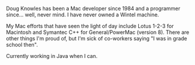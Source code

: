 

Doug Knowles has been a Mac developer since 1984 and a programmer since... well, never mind.  I have never owned a Wintel machine.

My Mac efforts that have seen the light of day include Lotus 1-2-3 for Macintosh and Symantec C++ for General/PowerMac (version 8).  There are other things I'm proud of, but I'm sick of co-workers saying "I was in grade school then".

Currently working in Java when I can.